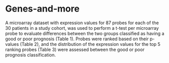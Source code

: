 # Genes-and-more
A microarray dataset with expression values for 87 probes for each of the 30 patients in a study cohort, was used to perform a t-test per microarray probe to evaluate differences between the two groups classified as having a good or poor prognosis (Table 1). Probes were ranked based on their p-values (Table 2), and the distribution of the expression values for the top 5 ranking probes (Table 3) were assessed between the good or poor prognosis classification.

